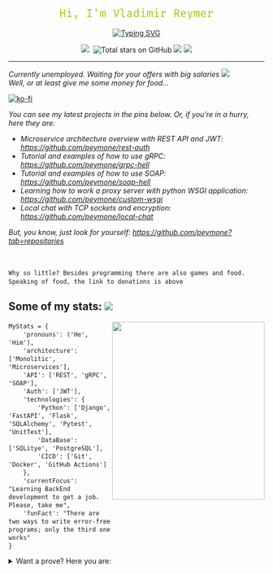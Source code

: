 <p align="center"><img src="./name.png">
<!-- <img src="https://media.giphy.com/media/mGcNjsfWAjY5AEZNw6/giphy.gif" width="50px" height="50px"></h2></p> -->

<p align="center"><a href="https://git.io/typing-svg"><img src="https://readme-typing-svg.demolab.com?font=Fira+Code&size=22&pause=1000&color=97CA00&center=true&vCenter=true&width=500&lines=Probably+Junior+Backend+developer;Trying+to+overcome+laziness+every+day;and+win%2C+sometimes..." alt="Typing SVG" /></a></p>

 
<p align="center">
    <img src="https://img.shields.io/github/watchers/peymone/peymone?color=orange&label=visitors&logo=CBS&logoColor=orange&style=for-the-badge">
    <img src="https://img.shields.io/github/followers/peymone?color=yellow&logo=Opsgenie&logoColor=yellow&style=for-the-badge" alt="">
    <img src="https://img.shields.io/github/stars/peymone?color=green&logo=Apache%20Spark&logoColor=green&style=for-the-badge" alt="Total stars on GitHub">
    <a href="https://t.me/neitendo"><img src="https://img.shields.io/static/v1?label=Telegram&message=link&style=for-the-badge&l&logo=telegram&color=blue"></a>
    <a href="https://roadmap.sh/u/neitendo"><img src="https://img.shields.io/badge/link-blue?style=for-the-badge&logo=roadmapdotsh&label=roadmap.sh&labelColor=black&color=white"></a>
</p>

---

_Currently unemployed. Waiting for your offers with big salaries <img src="https://i.giphy.com/media/v1.Y2lkPTc5MGI3NjExd29jdDJyYXM4dDZ0eGV0ZnU4OGpuMnd0YjJnYW9pdHR0dmFzN2VnMiZlcD12MV9pbnRlcm5hbF9naWZfYnlfaWQmY3Q9Zw/ZOlWCtwzAJNWmRTIvm/giphy.gif" width="80px">_<br>
_Well, or at least give me some money for food..._ 

[![ko-fi](https://ko-fi.com/img/githubbutton_sm.svg)](https://ko-fi.com/Q5Q513NEGR)

_You can see my latest projects in the pins below. Or, if you're in a hurry, here they are:_

* _Microservice architecture overview with REST API and JWT: https://github.com/peymone/rest-auth_
* _Tutorial and examples of how to use gRPC: https://github.com/peymone/grpc-hell_
* _Tutorial and examples of how to use SOAP: https://github.com/peymone/soap-hell_
* _Learning how to work a proxy server with python WSGI application: https://github.com/peymone/custom-wsgi_
* _Local chat with TCP sockets and encryption: https://github.com/peymone/local-chat_

_But, you know, just look for yourself: https://github.com/peymone?tab=repositories_

<br>

```Why so little? Besides programming there are also games and food. Speaking of food, the link to donations is above```

<h2>Some of my stats: <img src="https://media.giphy.com/media/Vf3ZKdillTMOOaOho0/giphy.gif" width="40px"></h2>
<img src="https://media.giphy.com/media/Ll22OhMLAlVDb8UQWe/giphy.gif" align="right" width="300px" height="350px">

``` 
MyStats = {
    'pronouns': ('He', 'Him'),
    'architecture': ['Monolitic', 'Microservices'],
    'API': ['REST', 'gRPC', 'SOAP'],
    'Auth': ['JWT'],
    'technologies': {
        'Python': ['Django', 'FastAPI', 'Flask', 'SQLAlchemy', 'Pytest', 'UnitTest'],
        'DataBase': ['SQLitye', 'PostgreSQL'],
        'CICD': ['Git', 'Docker', 'GitHub Actions']
    },
    'currentFocus': "Learning BackEnd development to get a job. Please, take me",
    'funFact': "There are two ways to write error-free programs; only the third one works"
}
```

<details>
  <summary>Want a prove? Here you are:</summary><br>

  <a href="https://roadmap.sh"><img src="https://roadmap.sh/card/tall/643bfe39e2725773748f05b9?variant=dark" alt="roadmap.sh" width="250px" align="left"/></a>
  <img align="center" src="https://github-readme-stats.vercel.app/api?username=peymone&show_icons=true&hide_title=true&title_color=97CA00&icon_color=97CA00&include_all_commits=true&count_private=true&bg_color=00000000&hide_border=true" align=right>
  <img align="center" src="https://github-readme-stats.vercel.app/api/top-langs/?username=peymone&layout=compact&hide_title=true&bg_color=00000000&hide_border=true" align=right>

  <details>
  <summary>Don't look. Really.</summary><br>
   
   **_NERD XD_**
   <p>
       <img src="https://cultofthepartyparrot.com/parrots/pythonparrot.gif" width="30px">
       <img src="https://cultofthepartyparrot.com/guests/hd/nyanparrot.gif" width="30px">
       <img src="https://cultofthepartyparrot.com/parrots/hd/evilparrot.gif" width="30px">
       <img src="https://cultofthepartyparrot.com/parrots/hd/angelparrot.gif" width="60px">
       <img src="https://cultofthepartyparrot.com/guests/cursedparrot.gif" width="30px">
       <img src="https://cultofthepartyparrot.com/parrots/hd/laptop_parrot.gif" width="30px">
       <img src="https://cultofthepartyparrot.com/guests/hd/batparrot.gif" width="30px">
       <img src="https://cultofthepartyparrot.com/parrots/hd/vikingparrot.gif" width="30px">
       <img src="https://cultofthepartyparrot.com/parrots/hd/ripparrot.gif" width="30px">
       <img src="https://cultofthepartyparrot.com/guests/hd/partyblobcat.gif" width="30px">
       <img src="https://cultofthepartyparrot.com/parrots/asyncparrot.gif" width="30px">
       <img src="https://cultofthepartyparrot.com/parrots/hd/covid19parrot.gif" width="30px">
       <img src="https://cultofthepartyparrot.com/parrots/hd/everythingsfineparrot.gif" width="30px">
       <img src="https://cultofthepartyparrot.com/parrots/dabparrot.gif" width="30px">
       <img src="https://cultofthepartyparrot.com/parrots/hd/thefastestparrot.gif" width="30px">
       <img src="https://cultofthepartyparrot.com/guests/hd/gumiparrot.gif" width="30px">
       <img src="https://cultofthepartyparrot.com/parrots/hd/sneezyparrot.gif" width="30px">
       <img src="https://cultofthepartyparrot.com/guests/hd/vibepartycat.gif" width="30px">
       <img src="https://cultofthepartyparrot.com/parrots/hd/reactparrot.gif" width="30px">
       <img src="https://cultofthepartyparrot.com/parrots/metalparrot.gif" width="30px">
       <img src="https://cultofthepartyparrot.com/guests/hd/trollparrot.gif" width="30px">
       <img src="https://cultofthepartyparrot.com/parrots/hd/kindasusparrot.gif" width="30px">
       <img src="https://cultofthepartyparrot.com/parrots/hd/sidewaysparrot.gif" width="30px">
    
  </details>
  
</details>


